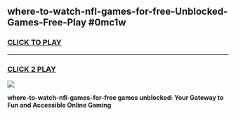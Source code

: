 
## where-to-watch-nfl-games-for-free-Unblocked-Games-Free-Play #0mc1w
<h3>
<a href="https://us.freeplayer.one?title=where-to-watch-nfl-games-for-free&ref=9M">CLICK TO PLAY</a></h3>
<hr>

<h3>
<a href="https://us.freeplayer.one?title=where-to-watch-nfl-games-for-free&ref=9M">CLICK 2 PLAY</a>
  
</h3>

<a href="https://us.freeplayer.one?title=where-to-watch-nfl-games-for-free&ref=9M"><img src="https://clearcache.store/games.png"></a>


**where-to-watch-nfl-games-for-free games unblocked: Your Gateway to Fun and Accessible Online Gaming**

